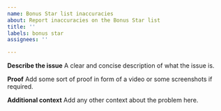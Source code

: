 ```yaml
---
name: Bonus Star list inaccuracies
about: Report inaccuracies on the Bonus Star list
title: ''
labels: bonus star
assignees: ''

---
```


**Describe the issue**
A clear and concise description of what the issue is.

**Proof**
Add some sort of proof in form of a video or some screenshots if required.

**Additional context**
Add any other context about the problem here.
